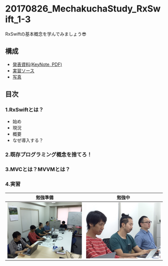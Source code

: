 # 20170826_MechakuchaStudy_RxSwift_1-3
RxSwiftの基本概念を学んでみましょう😎

## 構成
- [発表資料(KeyNote, PDF)](https://github.com/Noodlekim/20170826_MechakuchaStudy_RxSwift_1-3/tree/master/Doc)
- [実習ソース](https://github.com/Noodlekim/20170826_MechakuchaStudy_RxSwift_1-3/tree/master/PracticeSource)
- [写真](https://github.com/Noodlekim/20170826_MechakuchaStudy_RxSwift_1-3/tree/master/Photos)

## 目次
### 1.RxSwiftとは？
 - 始め
 - 現況
 - 概要
 - なぜ導入する？

### 2.既存プログラミング概念を捨てろ！

### 3.MVCとは？MVVMとは？

### 4.実習

|勉強準備|勉強中|
|--|--|
|![](https://github.com/Noodlekim/20170826_MechakuchaStudy_RxSwift_1-3/blob/master/Photos/S__50020367.jpg?raw=true)|![](https://github.com/Noodlekim/20170826_MechakuchaStudy_RxSwift_1-3/blob/master/Photos/S__50020364.jpg?raw=true)|




